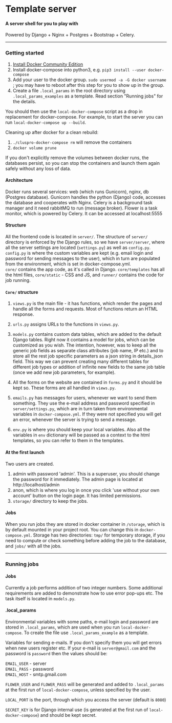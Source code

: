 # Template server
#### A server shell for you to play with    
Powered by Django + Nginx + Postgres + Bootstrap + Celery.

------
### Getting started
1. [Install Docker Community Edition](https://docs.docker.com/engine/installation/linux/docker-ce/ubuntu/)    
2. Install docker-compose into python3, e.g. `pip3 install --user docker-compose`    
3. Add your user to the docker group. `sudo usermod -a -G docker username` ; 
you may have to reboot after this step for you to show up in the group.    
4. Create a file `.local_params` in the root directory using `.local_params_examples` as a template.
Read section "Running jobs" for the details.

    
You should then use the `local-docker-compose` script as a drop in replacement 
for docker-compose. For example, to start the server you can 
run `local-docker-compose up --build`.

Cleaning up after docker for a clean rebuild:     
1. `./cluspro-docker-compose rm` will remove the containers       
2. `docker volume prune`

If you don't explicitly remove the volumes between docker runs, the databases persist, 
so you can stop the containers and launch them again safely without any loss of data.

#### Architecture
Docker runs several services: web (which runs Gunicorn), nginx, db (Postgres database). 
Gunicorn handles the python (Django) code, accesses the database and cooperates with Nginx.
Celery is a background task manager and it need rabbitMQ to run (message broker). Flower is
a task monitor, which is powered by Celery. It can be accessed at localhost:5555

#### Structure
All the frontend code is located in `server/`.
The structure of `server/` directory is enforced by the Django rules, so we have
`server/server`, where all the server settings are located (`settings.py`) as well as `config.py`. 
`config.py` is where the custom variables are kept (e.g. email login 
 and password for sending messages to the user), which in turn are populated from 
 the environment, which is set in docker-compose.yml.     
`core/` contains the app code, as it's called in Django. `core/templates` has all 
the html files, `core/static` - CSS and JS, and `runner/` contains the code for job 
running.

#### `Core/` structure
1. `views.py` is the main file - it has functions, which render the pages and handle 
all the forms and requests. Most of functions return an HTML response.

2. `urls.py` assigns URLs to the functions in `views.py`.

3. `models.py` contains custom data tables, which are added to the default Django
tables. Right now it contains a model for jobs, which can be customized as you wish.
The intention, however, was to keep all the generic job fields as separate class attributes
(job name, IP etc.) and to store all the rest job specific parameters as a json string
in details_json field. This way we can prevent creating many different tables for different 
job types or addition of infinite new fields to the same job table (once we add new job parameters, 
for example).

4. All the forms on the website are contained in `forms.py` and it should
be kept so. These forms are all handled in `views.py`.

5. `emails.py` has messages for users, whenever we want to send them something. They
use the e-mail address and password specified in `server/settings.py`, which are in 
turn taken from environmental variables in `docker-compose.yml`. If they were not 
specified you will get an error, whenever the server is trying to send a message.

6. `env.py` is where you should keep your local variables. Also all the variables
 in `env` dictionary will be passed as a context to the html templates, so you 
 can refer to them in the templates.
 
#### At the first launch
Two users are created. 
1) admin with password 'admin'. This is a superuser, you should change the 
password for it immediately. The admin page is located at http://localhost/admin
2) anon, which is where you log in once you click 'use without your own account' 
button on the login page. It has limited permissions.
3) `storage/` directory to keep the jobs.

#### Jobs
When you run jobs they are stored in docker container in `/storage`, which is 
by default mounted in your project root. You can change this in `docker-compose.yml`.
Storage has two directories: `tmp/` for temporary storage, if you need to compute
or check something before adding the job to the database, and `jobs/` with all
the jobs.

-----
### Running jobs
#### Jobs
Currently a job performs addition of two integer numbers. Some additional requirements are added to 
demonstrate how to use error pop-ups etc. The task itself is located in `models.py`.

#### .local_params
Environmental variables with some paths, e-mail login and password are stored 
in `.local_params`, which are used when you run `local-docker-compose`. To create the 
file use `.local_params_example` as a template.  
     
Variables for sending e-mails. If you don't specify them you will get errors when new users register etc.
If your e-mail is `server@gmail.com` and the password is `password` then the values should be:   
      
`EMAIL_USER` - server    
`EMAIL_PASS` - password     
`EMAIL_HOST` - smtp.gmail.com
      
`FLOWER_USER` and `FLOWER_PASS` will be generated and added to `.local_params` at the first run of `local-docker-compose`, unless 
 specified by the user.
     
`LOCAL_PORT` is the port, through which you access the server (default is `8080`)
     
`SECRET_KEY` is for Django internal use (is generated at the first run 
of `local-docker-compose`) and should be kept secret.
